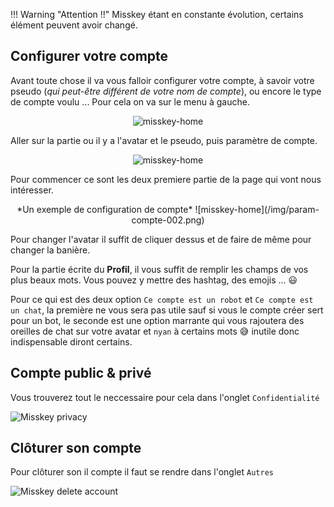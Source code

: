 !!! Warning "Attention !!"
     Misskey étant en constante évolution, certains élément peuvent avoir changé.

## Configurer  votre compte

Avant toute chose il va vous falloir configurer votre compte, à savoir votre pseudo (*qui peut-être différent de votre nom de compte*), ou encore le type de compte voulu ...
Pour cela on va sur le menu à gauche.
<center>

![misskey-home](/img/menu-002.png)
</center>

Aller sur la partie ou il y a l'avatar et le pseudo, puis paramètre de compte.
<center>

![misskey-home](/img/param-compte.png)
</center>

Pour commencer ce sont les deux premiere partie de la page qui vont nous intéresser.

<center>
*Un exemple de configuration de compte*
![misskey-home](/img/param-compte-002.png)
</center>

Pour changer l'avatar il suffit de cliquer dessus et de faire de même pour changer la banière.

Pour la partie écrite du **Profil**, il vous suffit de remplir les champs de vos plus beaux mots. Vous pouvez y mettre des hashtag, des emojis ... 😃

Pour ce qui est des deux option `Ce compte est un robot` et `Ce compte est un chat`, la première ne vous sera pas utile sauf si vous le compte créer sert pour un bot, le seconde est une option marrante qui vous rajoutera des oreilles de chat sur votre avatar et `nyan` à certains mots 😅 inutile donc indispensable diront certains.

## Compte public & privé

Vous trouverez tout le neccessaire pour cela dans l'onglet `Confidentialité`

![Misskey privacy](/img/misskey-privacy.png)

## Clôturer son compte

Pour clôturer son il compte il faut se rendre dans l'onglet `Autres`

![Misskey delete account](/img/misskey-delete-account.png)